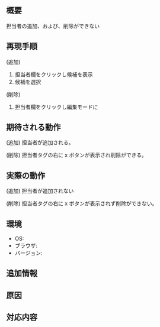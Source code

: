 ## 概要
担当者の追加、および、削除ができない

## 再現手順
(追加)
1. 担当者欄をクリックし候補を表示
2. 候補を選択

(削除)
1. 担当者欄をクリックし編集モードに

## 期待される動作
(追加)
担当者が追加される。

(削除)
担当者タグの右に x ボタンが表示され削除ができる。

## 実際の動作
(追加)
担当者が追加されない

(削除)
担当者タグの右に x ボタンが表示されず削除ができない。

## 環境
- OS:
- ブラウザ:
- バージョン:

## 追加情報

## 原因

## 対応内容
